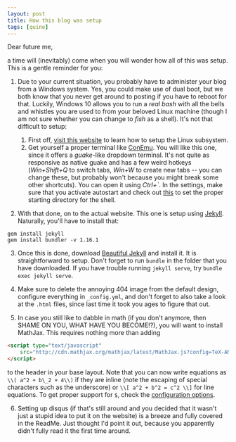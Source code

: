 ```yaml
---
layout: post
title: How this blog was setup
tags: [quine]
---
```


Dear future me,

a time will (inevitably) come when you will wonder how all of this was setup. This is a gentle reminder for you:

1. Due to your current situation, you probably have to administer your blog from a Windows system. Yes, you could make use of dual boot, but we both know that you never get around to posting if you have to reboot for that. Luckily, Windows 10 allows you to run a *real bash* with all the bells and whistles you are used to from your beloved Linux machine (though I am not sure whether you can change to *fish* as a shell). It's not that difficult to setup:
    1. First off, [visit this website](https://msdn.microsoft.com/en-us/commandline/wsl/install-win10) to learn how to setup the Linux subsystem.
    2. Get yourself a proper terminal like [ConEmu](https://conemu.github.io/). You will like this one, since it offers a *guake*-like dropdown terminal. It's not quite as responsive as native guake and has a few weird hotkeys (*Win+Shift+Q* to switch tabs, *Win+W* to create new tabs -- you can change these, but probably won't because you might break some other shortcuts). You can open it using *Ctrl+`*. In the settings, make sure that you activate autostart and check out [this](https://conemu.github.io/en/BashOnWindows.html#wsl-home) to set the proper starting directory for the shell.

2. With that done, on to the actual website. This one is setup using [Jekyll](https://jekyllrb.com/). Naturally, you'll have to install that:
```
gem install jekyll
gem install bundler -v 1.16.1
```
 
3. Once this is done, download [Beautiful Jekyll](https://deanattali.com/beautiful-jekyll/) and install it. It is straightforward to setup. Don't forget to run `bundle` in the folder that you have downloaded. If you have trouble running `jekyll serve`, try `bundle exec jekyll serve`.

4. Make sure to delete the annoying 404 image from the default design, configure everything in `_config.yml`, and don't forget to also take a look at the `.html` files, since last time it took you ages to figure that out.

5. In case you still like to dabble in math (if you don't anymore, then SHAME ON YOU, WHAT HAVE YOU BECOME!?), you will want to install MathJax. This requires nothing more than adding
```html
<script type="text/javascript"
    src="http://cdn.mathjax.org/mathjax/latest/MathJax.js?config=TeX-AMS-MML_HTMLorMML">
</script>
```
to the header in your base layout. Note that you can now write equations as
`\\( a^2 + b\_2 + 4\\)` if they are inline (note the escaping of special characters such as the underscore) or `\\[ a^2 + b^2 = c^2 \\]` for line equations. To get proper support for `$`, check the [configuration options](http://docs.mathjax.org/en/latest/configuration.html#using-in-line-configuration-options).

6. Setting up disqus (if that's still around and you decided that it wasn't just a stupid idea to put it on the website) is a breeze and fully covered in the ReadMe. Just thought I'd point it out, because you apparently didn't fully read it the first time around.